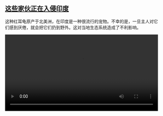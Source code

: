 <!--1625831224000-->
[这些家伙正在入侵印度](https://www.dw.com/zh/%E8%BF%99%E4%BA%9B%E5%AE%B6%E4%BC%99%E6%AD%A3%E5%9C%A8%E5%85%A5%E4%BE%B5%E5%8D%B0%E5%BA%A6/a-58217058)
------

<p>这种红耳龟原产于北美洲，在印度是一种很流行的宠物。不幸的是，一旦主人对它们感到厌倦，就会把它们扔到野外。这对当地生态系统造成了不利影响。</small></p><video src="https://tvdownloaddw-a.akamaihd.net/dwtv_video/flv/vdt_zh/2021/bchi210709_001_turtleindia_sd_sor.mp4" controls style="width:100%"></video>
